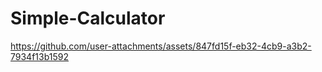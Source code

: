 # Simple-Calculator


https://github.com/user-attachments/assets/847fd15f-eb32-4cb9-a3b2-7934f13b1592
